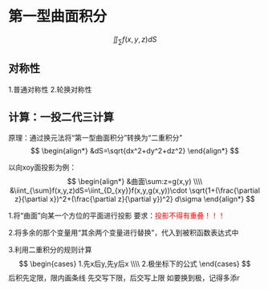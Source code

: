 # 第一型曲面积分

$$
\iint_{\sum}f(x,y,z)dS
$$

## 对称性

1.普通对称性
2.轮换对称性

## 计算：一投二代三计算

原理：通过换元法将“第一型曲面积分”转换为“二重积分”
$$
\begin{align*}
&dS=\sqrt{dx^2+dy^2+dz^2}
\end{align*}
$$

以向xoy面投影为例：
$$
\begin{align*}
&曲面\sum:z=g(x,y)
\\\\
&\iint_{\sum}f(x,y,z)dS=\iint_{D_{xy}}f(x,y,g(x,y))\cdot \sqrt{1+(\frac{\partial z}{\partial x})^2+(\frac{\partial z}{\partial y})^2} d\sigma
\end{align*}
$$


1.将“曲面”向某一个方位的平面进行投影
要求：<font color = red>投影不得有重叠！！！</font>

2.将多余的那个变量用“其余两个变量进行替换”，代入到被积函数表达式中

3.利用二重积分的规则计算
$$
\begin{cases}
1.先x后y,先y后x
\\\\
2.极坐标下的公式
\end{cases}
$$
后积先定限，限内画条线
先交写下限，后交写上限
如要换到极，记得多添r